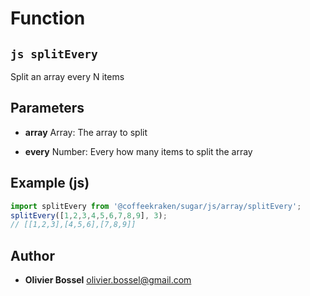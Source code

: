 
# Function


## ```js splitEvery ```


Split an array every N items

## Parameters

- **array**  Array: The array to split

- **every**  Number: Every how many items to split the array



## Example (js)

```js
import splitEvery from '@coffeekraken/sugar/js/array/splitEvery';
splitEvery([1,2,3,4,5,6,7,8,9], 3);
// [[1,2,3],[4,5,6],[7,8,9]]
```


## Author
- **Olivier Bossel** <a href="mailto:olivier.bossel@gmail.com">olivier.bossel@gmail.com</a> 



